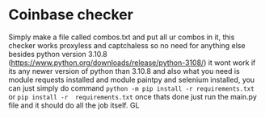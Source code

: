# Coinbase checker
Simply make a file called combos.txt and put all ur combos in it, this checker works proxyless and captchaless so no need for anything else besides python version 3.10.8 (https://www.python.org/downloads/release/python-3108/)
it wont work if its any newer version of python than 3.10.8 and also what you need is module requests installed and module paintpy  and selenium installed, you can just simply do command
`python -m pip install -r requirements.txt` or `pip install -r  requirements.txt` once thats done just run the main.py file and it should do all the job itself. GL
